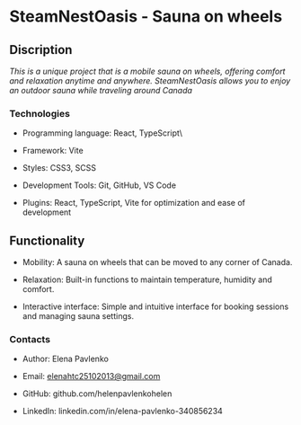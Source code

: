 # SteamNestOasis - Sauna on wheels

## Discription

_This is a unique project that is a mobile sauna on wheels, offering comfort and relaxation anytime and anywhere. SteamNestOasis allows you to enjoy an outdoor sauna while traveling around Canada_

### Technologies

-   Programming language: React, TypeScript\ 

-   Framework: Vite 

-   Styles: CSS3, SCSS 

-   Development Tools: Git, GitHub, VS Code 

-   Plugins: React, TypeScript, Vite for optimization and ease of development 

## Functionality

-   Mobility: A sauna on wheels that can be moved to any corner of Canada. 

-   Relaxation: Built-in functions to maintain temperature, humidity and comfort. 

-   Interactive interface: Simple and intuitive interface for booking sessions and managing sauna settings.

### Contacts

-   Author: Elena Pavlenko 

-   Email: elenahtc25102013@gmail.com 

-   GitHub: github.com/helenpavlenkohelen 

-   LinkedIn: linkedin.com/in/elena-pavlenko-340856234 

